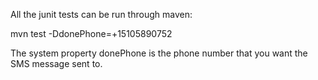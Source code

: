 All the junit tests can be run through maven:

  mvn test -DdonePhone=+15105890752

The system property donePhone is the phone number that you want the SMS message sent to. 

